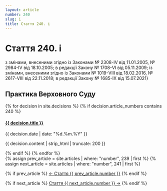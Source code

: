 ```yaml
---
layout: article
number: 240
slug: i
title: Стаття 240. і
---
```


# Стаття 240. і

з змінами, внесеними згідно із Законами № 2308-IV від 11.01.2005, № 2984-IV від 18.10.2005; в редакції Закону № 1708-VI від 05.11.2009; із змінами, внесеними згідно із Законами № 1019-VIII від 18.02.2016, № 2617-VIII від 22.11.2018; в редакції Закону № 1685-IX від 15.07.2021}

## Практика Верховного Суду

<div class="decisions-container">
{% for decision in site.decisions %}
  {% if decision.article_numbers contains 240 %}
    <div class="decision-item">
      <h4><a href="{{ decision.url }}">{{ decision.title }}</a></h4>
      <p class="decision-date">{{ decision.date | date: "%d.%m.%Y" }}</p>
      <p class="decision-excerpt">{{ decision.content | strip_html | truncate: 200 }}</p>
    </div>
  {% endif %}
{% endfor %}
</div>

<div class="article-navigation">
  {% assign prev_article = site.articles | where: "number", 239 | first %}
  {% assign next_article = site.articles | where: "number", 241 | first %}
  
  {% if prev_article %}
    <a href="{{ prev_article.url }}" class="prev-article">← Стаття {{ prev_article.number }}</a>
  {% endif %}
  
  {% if next_article %}
    <a href="{{ next_article.url }}" class="next-article">Стаття {{ next_article.number }} →</a>
  {% endif %}
</div>
